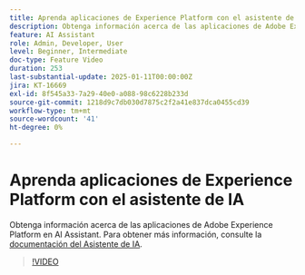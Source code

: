 ```yaml
---
title: Aprenda aplicaciones de Experience Platform con el asistente de IA
description: Obtenga información acerca de las aplicaciones de Adobe Experience Platform en AI Assistant.
feature: AI Assistant
role: Admin, Developer, User
level: Beginner, Intermediate
doc-type: Feature Video
duration: 253
last-substantial-update: 2025-01-11T00:00:00Z
jira: KT-16669
exl-id: 8f545a33-7a29-40e0-a088-98c6228b233d
source-git-commit: 1218d9c7db030d7875c2f2a41e837dca0455cd39
workflow-type: tm+mt
source-wordcount: '41'
ht-degree: 0%

---
```



# Aprenda aplicaciones de Experience Platform con el asistente de IA

Obtenga información acerca de las aplicaciones de Adobe Experience Platform en AI Assistant. Para obtener más información, consulte la [documentación del Asistente de IA](https://experienceleague.adobe.com/es/docs/experience-platform/ai-assistant/home).

>[!VIDEO](https://video.tv.adobe.com/v/3441024/?learn=on&enablevpops)
